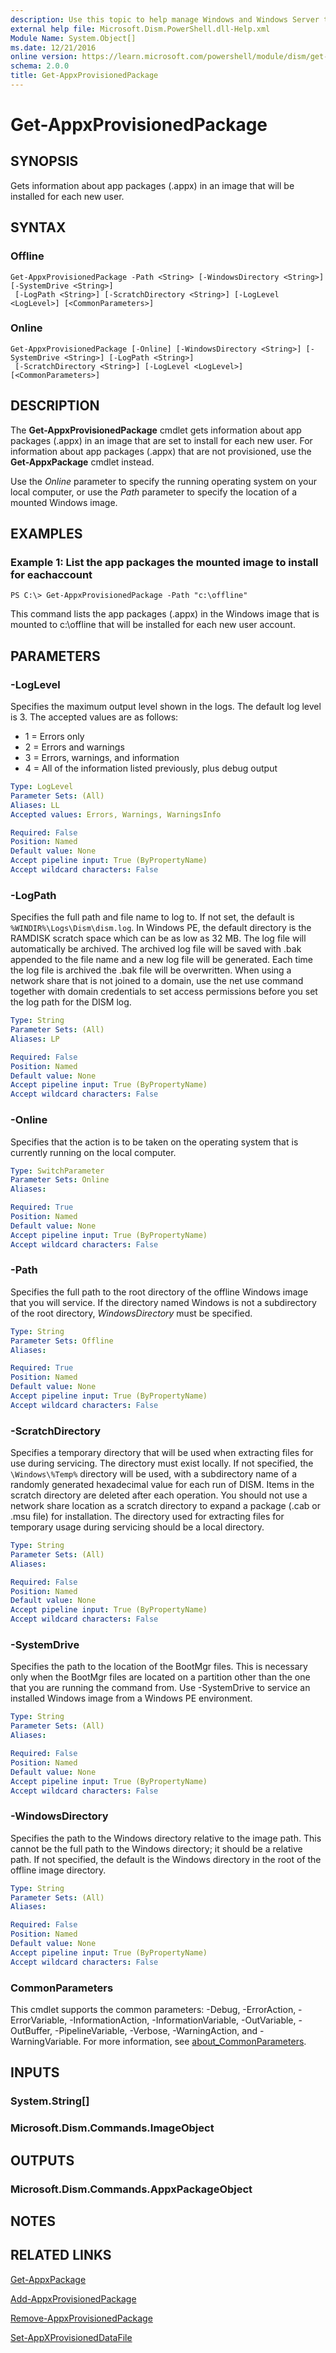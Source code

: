 ```yaml
---
description: Use this topic to help manage Windows and Windows Server technologies with Windows PowerShell.
external help file: Microsoft.Dism.PowerShell.dll-Help.xml
Module Name: System.Object[]
ms.date: 12/21/2016
online version: https://learn.microsoft.com/powershell/module/dism/get-appxprovisionedpackage?view=windowsserver2022-ps&wt.mc_id=ps-gethelp
schema: 2.0.0
title: Get-AppxProvisionedPackage
---
```


# Get-AppxProvisionedPackage

## SYNOPSIS
Gets information about app packages (.appx) in an image that will be installed for each new user.

## SYNTAX

### Offline
```
Get-AppxProvisionedPackage -Path <String> [-WindowsDirectory <String>] [-SystemDrive <String>]
 [-LogPath <String>] [-ScratchDirectory <String>] [-LogLevel <LogLevel>] [<CommonParameters>]
```

### Online
```
Get-AppxProvisionedPackage [-Online] [-WindowsDirectory <String>] [-SystemDrive <String>] [-LogPath <String>]
 [-ScratchDirectory <String>] [-LogLevel <LogLevel>] [<CommonParameters>]
```

## DESCRIPTION
The **Get-AppxProvisionedPackage** cmdlet gets information about app packages (.appx) in an image that are set to install for each new user.
For information about app packages (.appx) that are not provisioned, use the **Get-AppxPackage** cmdlet instead.

Use the *Online* parameter to specify the running operating system on your local computer, or use the *Path* parameter to specify the location of a mounted Windows image.

## EXAMPLES

### Example 1: List the app packages the mounted image to install for eachaccount
```
PS C:\> Get-AppxProvisionedPackage -Path "c:\offline"
```

This command lists the app packages (.appx) in the Windows image that is mounted to c:\offline that will be installed for each new user account.

## PARAMETERS

### -LogLevel
Specifies the maximum output level shown in the logs.
The default log level is 3.
The accepted values are as follows:
- 1 = Errors only
- 2 = Errors and warnings
- 3 = Errors, warnings, and information
- 4 = All of the information listed previously, plus debug output

```yaml
Type: LogLevel
Parameter Sets: (All)
Aliases: LL
Accepted values: Errors, Warnings, WarningsInfo

Required: False
Position: Named
Default value: None
Accept pipeline input: True (ByPropertyName)
Accept wildcard characters: False
```

### -LogPath
Specifies the full path and file name to log to.
If not set, the default is `%WINDIR%\Logs\Dism\dism.log`.
In Windows PE, the default directory is the RAMDISK scratch space which can be as low as 32 MB.
The log file will automatically be archived.
The archived log file will be saved with .bak appended to the file name and a new log file will be generated.
Each time the log file is archived the .bak file will be overwritten. 
When using a network share that is not joined to a domain, use the net use command together with domain credentials to set access permissions before you set the log path for the DISM log.

```yaml
Type: String
Parameter Sets: (All)
Aliases: LP

Required: False
Position: Named
Default value: None
Accept pipeline input: True (ByPropertyName)
Accept wildcard characters: False
```

### -Online
Specifies that the action is to be taken on the operating system that is currently running on the local computer.

```yaml
Type: SwitchParameter
Parameter Sets: Online
Aliases: 

Required: True
Position: Named
Default value: None
Accept pipeline input: True (ByPropertyName)
Accept wildcard characters: False
```

### -Path
Specifies the full path to the root directory of the offline Windows image that you will service.
If the directory named Windows is not a subdirectory of the root directory, *WindowsDirectory* must be specified.

```yaml
Type: String
Parameter Sets: Offline
Aliases: 

Required: True
Position: Named
Default value: None
Accept pipeline input: True (ByPropertyName)
Accept wildcard characters: False
```

### -ScratchDirectory
Specifies a temporary directory that will be used when extracting files for use during servicing.
The directory must exist locally.
If not specified, the `\Windows\%Temp%` directory will be used, with a subdirectory name of a randomly generated hexadecimal value for each run of DISM.
Items in the scratch directory are deleted after each operation. 
You should not use a network share location as a scratch directory to expand a package (.cab or .msu file) for installation.
The directory used for extracting files for temporary usage during servicing should be a local directory.

```yaml
Type: String
Parameter Sets: (All)
Aliases: 

Required: False
Position: Named
Default value: None
Accept pipeline input: True (ByPropertyName)
Accept wildcard characters: False
```

### -SystemDrive
Specifies the path to the location of the BootMgr files.
This is necessary only when the BootMgr files are located on a partition other than the one that you are running the command from.
Use -SystemDrive to service an installed Windows image from a Windows PE environment.

```yaml
Type: String
Parameter Sets: (All)
Aliases: 

Required: False
Position: Named
Default value: None
Accept pipeline input: True (ByPropertyName)
Accept wildcard characters: False
```

### -WindowsDirectory
Specifies the path to the Windows directory relative to the image path.
This cannot be the full path to the Windows directory; it should be a relative path.
If not specified, the default is the Windows directory in the root of the offline image directory.

```yaml
Type: String
Parameter Sets: (All)
Aliases: 

Required: False
Position: Named
Default value: None
Accept pipeline input: True (ByPropertyName)
Accept wildcard characters: False
```

### CommonParameters
This cmdlet supports the common parameters: -Debug, -ErrorAction, -ErrorVariable, -InformationAction, -InformationVariable, -OutVariable, -OutBuffer, -PipelineVariable, -Verbose, -WarningAction, and -WarningVariable. For more information, see [about_CommonParameters](https://go.microsoft.com/fwlink/?LinkID=113216).

## INPUTS

### System.String[]

### Microsoft.Dism.Commands.ImageObject

## OUTPUTS

### Microsoft.Dism.Commands.AppxPackageObject

## NOTES

## RELATED LINKS

[Get-AppxPackage](https://go.microsoft.com/fwlink/?LinkId=215770)

[Add-AppxProvisionedPackage](./Add-AppxProvisionedPackage.md)

[Remove-AppxProvisionedPackage](./Remove-AppxProvisionedPackage.md)

[Set-AppXProvisionedDataFile](./Set-AppXProvisionedDataFile.md)

